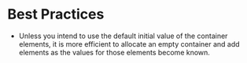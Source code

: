 # Best Practices

- Unless you intend to use the default initial value of the container elements, it is more efficient to allocate an empty container and add elements as the values for those elements become known.
